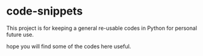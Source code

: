 # code-snippets
This project is for keeping a general re-usable codes in Python for personal future use.

hope you will find some of the codes here useful.
